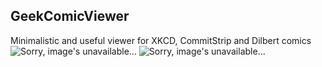 ## GeekComicViewer
Minimalistic and useful viewer for XKCD, CommitStrip and Dilbert comics
![Sorry, image's unavailable...](https://github.com/muhametshin1997/XKCDViewer/blob/master/ChromeExtension/screen1.PNG "GeekComicViewer")
![Sorry, image's unavailable...](https://github.com/muhametshin1997/XKCDViewer/blob/master/ChromeExtension/screen2.PNG "GeekComicViewer")

